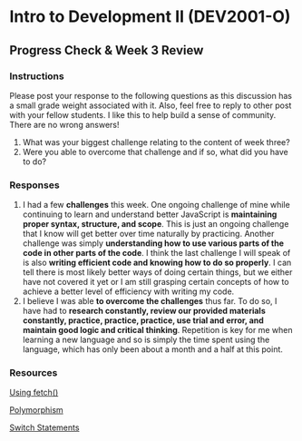 # Intro to Development II (DEV2001-O)

## Progress Check & Week 3 Review

### Instructions

Please post your response to the following questions as this discussion has a small grade weight associated with it. Also, feel free to reply to other post with your fellow students. I like this to help build a sense of community. There are no wrong answers!

1. What was your biggest challenge relating to the content of week three?
2. Were you able to overcome that challenge and if so, what did you have to do?

### Responses

1. I had a few **challenges** this week. One ongoing challenge of mine while continuing to learn and understand better JavaScript is **maintaining proper syntax, structure, and scope**. This is just an ongoing challenge that I know will get better over time naturally by practicing. Another challenge was simply **understanding how to use various parts of the code in other parts of the code**. I think the last challenge I will speak of is also **writing efficient code and knowing how to do so properly**. I can tell there is most likely better ways of doing certain things, but we either have not covered it yet or I am still grasping certain concepts of how to achieve a better level of efficiency with writing my code.
2. I believe I was able **to overcome the challenges** thus far. To do so, I have had to **research constantly, review our provided materials constantly, practice, practice, practice, use trial and error, and maintain good logic and critical thinking**. Repetition is key for me when learning a new language and so is simply the time spent using the language, which has only been about a month and a half at this point.

### Resources

[Using fetch()](https://developer.mozilla.org/en-US/docs/Web/API/Fetch_API/Using_Fetch)

[Polymorphism](https://en.wikipedia.org/wiki/Polymorphism_(computer_science))

[Switch Statements](https://developer.mozilla.org/en-US/docs/Web/JavaScript/Reference/Statements/switch)